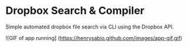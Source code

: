 # Dropbox Search & Compiler

Simple automated dropbox file search via CLI using the Dropbox API.

![GIF of app running]
(https://henrysabio.github.com/images/app-gif.gif)